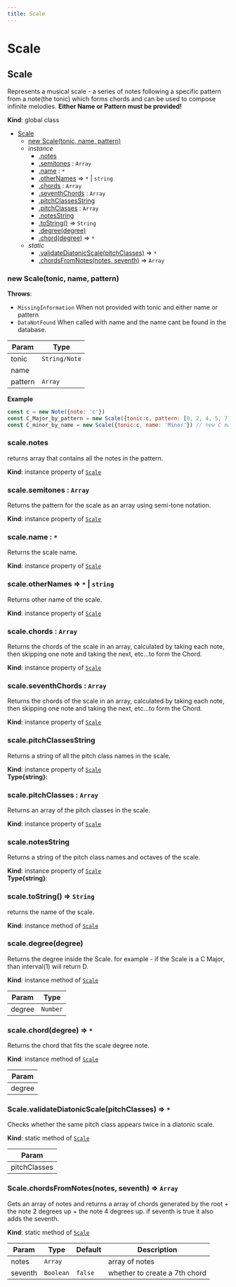 ```yaml
---
title: Scale
---
```


# Scale

<a name="Scale"></a>

## Scale
Represents a musical scale - a series of notes following a specific pattern from a note(the tonic) which
    forms chords and can be used to compose infinite melodies.
<b>Either Name or Pattern must be provided!</b>

**Kind**: global class  

* [Scale](#Scale)
    * [new Scale(tonic, name, pattern)](#new_Scale_new)
    * _instance_
        * [.notes](#Scale+notes)
        * [.semitones](#Scale+semitones) : <code>Array</code>
        * [.name](#Scale+name) : <code>\*</code>
        * [.otherNames](#Scale+otherNames) ⇒ <code>\*</code> \| <code>string</code>
        * [.chords](#Scale+chords) : <code>Array</code>
        * [.seventhChords](#Scale+seventhChords) : <code>Array</code>
        * [.pitchClassesString](#Scale+pitchClassesString)
        * [.pitchClasses](#Scale+pitchClasses) : <code>Array</code>
        * [.notesString](#Scale+notesString)
        * [.toString()](#Scale+toString) ⇒ <code>String</code>
        * [.degree(degree)](#Scale+degree)
        * [.chord(degree)](#Scale+chord) ⇒ <code>\*</code>
    * _static_
        * [.validateDiatonicScale(pitchClasses)](#Scale.validateDiatonicScale) ⇒ <code>\*</code>
        * [.chordsFromNotes(notes, seventh)](#Scale.chordsFromNotes) ⇒ <code>Array</code>

<a name="new_Scale_new"></a>

### new Scale(tonic, name, pattern)
**Throws**:

- <code>MissingInformation</code> When not provided with tonic and either name or pattern
- <code>DataNotFound</code> When called with name and the name cant be found in the database.


| Param | Type |
| --- | --- |
| tonic | <code>String/Note</code> | 
| name |  | 
| pattern | <code>Array</code> | 

**Example**  
```js
const c = new Note({note: 'c'})
const C_Major_by_pattern = new Scale({tonic:c, pattern: [0, 2, 4, 5, 7, 9, 11]}) // new C major scale.
const C_minor_by_name = new Scale({tonic:c, name: 'Minor'}) // new C major scale // new C minor scale.
```
<a name="Scale+notes"></a>

### scale.notes
returns array that contains all the notes in the pattern.

**Kind**: instance property of [<code>Scale</code>](#Scale)  
<a name="Scale+semitones"></a>

### scale.semitones : <code>Array</code>
Returns the pattern for the scale as an array using semi-tone notation.

**Kind**: instance property of [<code>Scale</code>](#Scale)  
<a name="Scale+name"></a>

### scale.name : <code>\*</code>
Returns the scale name.

**Kind**: instance property of [<code>Scale</code>](#Scale)  
<a name="Scale+otherNames"></a>

### scale.otherNames ⇒ <code>\*</code> \| <code>string</code>
Returns other name of the scale.

**Kind**: instance property of [<code>Scale</code>](#Scale)  
<a name="Scale+chords"></a>

### scale.chords : <code>Array</code>
Returns the chords of the scale in an array, calculated by taking each note,
then skipping one note and taking the next, etc...to form the Chord.

**Kind**: instance property of [<code>Scale</code>](#Scale)  
<a name="Scale+seventhChords"></a>

### scale.seventhChords : <code>Array</code>
Returns the chords of the scale in an array, calculated by taking each note,
then skipping one note and taking the next, etc...to form the Chord.

**Kind**: instance property of [<code>Scale</code>](#Scale)  
<a name="Scale+pitchClassesString"></a>

### scale.pitchClassesString
Returns a string of all the pitch class names in the scale.

**Kind**: instance property of [<code>Scale</code>](#Scale)  
**Type{string}**:   
<a name="Scale+pitchClasses"></a>

### scale.pitchClasses : <code>Array</code>
Returns an array of the pitch classes in the scale.

**Kind**: instance property of [<code>Scale</code>](#Scale)  
<a name="Scale+notesString"></a>

### scale.notesString
Returns a string of the pitch class names and octaves of the scale.

**Kind**: instance property of [<code>Scale</code>](#Scale)  
**Type{string}**:   
<a name="Scale+toString"></a>

### scale.toString() ⇒ <code>String</code>
returns the name of the scale.

**Kind**: instance method of [<code>Scale</code>](#Scale)  
<a name="Scale+degree"></a>

### scale.degree(degree)
Returns the degree inside the Scale.
for example - if the Scale is a C Major,
than interval(1) wiil return D.

**Kind**: instance method of [<code>Scale</code>](#Scale)  

| Param | Type |
| --- | --- |
| degree | <code>Number</code> | 

<a name="Scale+chord"></a>

### scale.chord(degree) ⇒ <code>\*</code>
Returns the chord that fits the scale degree note.

**Kind**: instance method of [<code>Scale</code>](#Scale)  

| Param |
| --- |
| degree | 

<a name="Scale.validateDiatonicScale"></a>

### Scale.validateDiatonicScale(pitchClasses) ⇒ <code>\*</code>
Checks whether the same pitch class appears twice in a diatonic scale.

**Kind**: static method of [<code>Scale</code>](#Scale)  

| Param |
| --- |
| pitchClasses | 

<a name="Scale.chordsFromNotes"></a>

### Scale.chordsFromNotes(notes, seventh) ⇒ <code>Array</code>
Gets an array of notes and returns a array of chords generated by the root +
the note 2 degrees up +
the note 4 degrees up.
if seventh is true it also adds the seventh.

**Kind**: static method of [<code>Scale</code>](#Scale)  

| Param | Type | Default | Description |
| --- | --- | --- | --- |
| notes | <code>Array</code> |  | array of notes |
| seventh | <code>Boolean</code> | <code>false</code> | whether to create a 7th chord |

